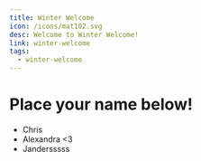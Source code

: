 ```yaml
---
title: Winter Welcome
icon: /icons/mat102.svg
desc: Welcome to Winter Welcome!
link: winter-welcome
tags:
  - winter-welcome
---
```


# Place your name below!
- Chris
- Alexandra <3
- Jandersssss
